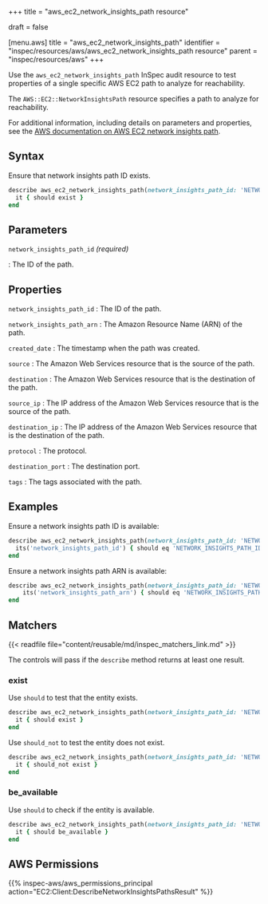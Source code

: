 +++
title = "aws_ec2_network_insights_path resource"

draft = false


[menu.aws]
title = "aws_ec2_network_insights_path"
identifier = "inspec/resources/aws/aws_ec2_network_insights_path resource"
parent = "inspec/resources/aws"
+++

Use the `aws_ec2_network_insights_path` InSpec audit resource to test properties of a single specific AWS EC2 path to analyze for reachability.

The `AWS::EC2::NetworkInsightsPath` resource specifies a path to analyze for reachability.

For additional information, including details on parameters and properties, see the [AWS documentation on AWS EC2 network insights path](https://docs.aws.amazon.com/AWSCloudFormation/latest/UserGuide/aws-resource-ec2-networkinsightspath.html).

## Syntax

Ensure that network insights path ID exists.

```ruby
describe aws_ec2_network_insights_path(network_insights_path_id: 'NETWORK_INSIGHTS_PATH_ID') do
  it { should exist }
end
```

## Parameters

`network_insights_path_id` _(required)_

: The ID of the path.

## Properties

`network_insights_path_id`
: The ID of the path.

`network_insights_path_arn`
: The Amazon Resource Name (ARN) of the path.

`created_date`
: The timestamp when the path was created.

`source`
: The Amazon Web Services resource that is the source of the path.

`destination`
: The Amazon Web Services resource that is the destination of the path.

`source_ip`
: The IP address of the Amazon Web Services resource that is the source of the path.

`destination_ip`
: The IP address of the Amazon Web Services resource that is the destination of the path.

`protocol`
: The protocol.

`destination_port`
: The destination port.

`tags`
: The tags associated with the path.

## Examples

Ensure a network insights path ID is available:

```ruby
describe aws_ec2_network_insights_path(network_insights_path_id: 'NETWORK_INSIGHTS_PATH_ID') do
  its('network_insights_path_id') { should eq 'NETWORK_INSIGHTS_PATH_ID' }
end
```

Ensure a network insights path ARN is available:

```ruby
describe aws_ec2_network_insights_path(network_insights_path_id: 'NETWORK_INSIGHTS_PATH_ID') do
    its('network_insights_path_arn') { should eq 'NETWORK_INSIGHTS_PATH_ARN' }
end
```

## Matchers

{{< readfile file="content/reusable/md/inspec_matchers_link.md" >}}

The controls will pass if the `describe` method returns at least one result.

### exist

Use `should` to test that the entity exists.

```ruby
describe aws_ec2_network_insights_path(network_insights_path_id: 'NETWORK_INSIGHTS_PATH_ID') do
  it { should exist }
end
```

Use `should_not` to test the entity does not exist.

```ruby
describe aws_ec2_network_insights_path(network_insights_path_id: 'NETWORK_INSIGHTS_PATH_ID') do
  it { should_not exist }
end
```

### be_available

Use `should` to check if the entity is available.

```ruby
describe aws_ec2_network_insights_path(network_insights_path_id: 'NETWORK_INSIGHTS_PATH_ID') do
  it { should be_available }
end
```

## AWS Permissions

{{% inspec-aws/aws_permissions_principal action="EC2:Client:DescribeNetworkInsightsPathsResult" %}}
